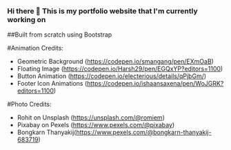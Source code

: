 ### Hi there 👋 This is my portfolio website that I'm currently working on

##Built from scratch using Bootstrap


#Animation Credits:
- Geometric Background (https://codepen.io/smangang/pen/EXmOaB)
- Floating Image (https://codepen.io/Harsh29/pen/EGQxYP?editors=1100)
- Button Animation (https://codepen.io/electerious/details/qPjbGm/)
- Footer Icon Animations (https://codepen.io/ishaansaxena/pen/WoJGRK?editors=1100)

#Photo Credits:

- Rohit on Unsplash (https://unsplash.com/@romiem)
- Pixabay on Pexels (https://www.pexels.com/@pixabay)
- Bongkarn Thanyakij(https://www.pexels.com/@bongkarn-thanyakij-683719)

<!--
**R-Aniruddha/R-Aniruddha** is a ✨ _special_ ✨ repository because its `README.md` (this file) appears on your GitHub profile.

Here are some ideas to get you started:

- 🔭 I’m currently working on ...
- 🌱 I’m currently learning ...
- 👯 I’m looking to collaborate on ...
- 🤔 I’m looking for help with ...
- 💬 Ask me about ...
- 📫 How to reach me: ...
- 😄 Pronouns: ...
- ⚡ Fun fact: ...
-->
